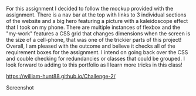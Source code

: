 For this assignment I decided to follow the mockup provided with the assignment. There is a nav bar at the top with links to 3 individual sections of the website and a big hero featuring a picture with a kaleidoscope effect that I took on my phone. There are multiple instances of flexbox and the "my-work" features a CSS grid that changes dimensions when the screen is the size of a cell-phone, that was one of the trickier parts of this project! Overall, I am pleased with the outcome and believe it checks all of the requirement boxes for the assignment. I intend on going back over the CSS and couble checking for redundancies or classes that could be grouped. I look forward to adding to this portfolio as I learn more tricks in this class!

https://william-hunt88.github.io/Challenge-2/

Screenshot